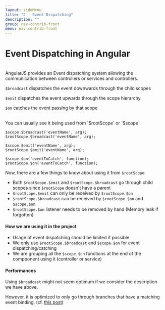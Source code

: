 ```yaml
---
layout: sideMenu
title: "2 - Event Dispatching"
description: ""
group: nav-contrib-front
menu: nav-contrib-front
---
```

<!--
Licensed under the Apache License, Version 2.0 (the "License");
you may not use this file except in compliance with the License.
You may obtain a copy of the License at

http://www.apache.org/licenses/LICENSE-2.0

Unless required by applicable law or agreed to in writing, software
distributed under the License is distributed on an "AS IS" BASIS,
WITHOUT WARRANTIES OR CONDITIONS OF ANY KIND, either express or implied.
See the License for the specific language governing permissions and
limitations under the License.
-->

# Event Dispatching in Angular

<br/>
AngularJS provides an Event dispatching system allowing the communication between controllers or services and controllers.

`$broadcast` dispatches the event downwards through the child scopes

`$emit` dispatches the event upwards through the scope hierarchy

`$on` catches the event passing by that scope

<br/>
You can usually see it being used from `$rootScope` or `$scope`

```
$scope.$broadcast('eventName', arg);
$rootScope.$broadcast('eventName', arg);

$scope.$emit('eventName', arg);
$rootScope.$emit('eventName', arg);

$scope.$on('eventToCatch', function);
$rootScope.$on('eventToCatch', function);
```

Now, there are a few things to know about using it from `$rootScope`:

* Both `$rootScope.$emit` and `$rootScope.$broadcast` go through child scopes since `$rootScope` doesn't have a parent
* `$rootScope.$emit` can only be received by `$rootScope.$on`
* `$rootScope.$broadcast` can be received by `$rootScope.$on` and `$scope.$on`
* `$rootScope.$on` listener needs to be removed by hand (Memory leak if forgotten)


#### How we are using it in the project

* Usage of event dispatching should be limited if possible
* We only use `$rootScope.$broadcast` and `$scope.$on` for event dispatching/catching
* We are grouping all the `$scope.$on` functions at the end of the compponent using it (controller or service)


#### Performances

Using `$broadcast` might not seem optimum if we consider the description we have above.

However, it is optimized to only go through branches that have a matching event binding.
(cf. [this post](http://www.bennadel.com/blog/2724-scope-broadcast-is-surprisingly-efficient-in-angularjs.htm))
